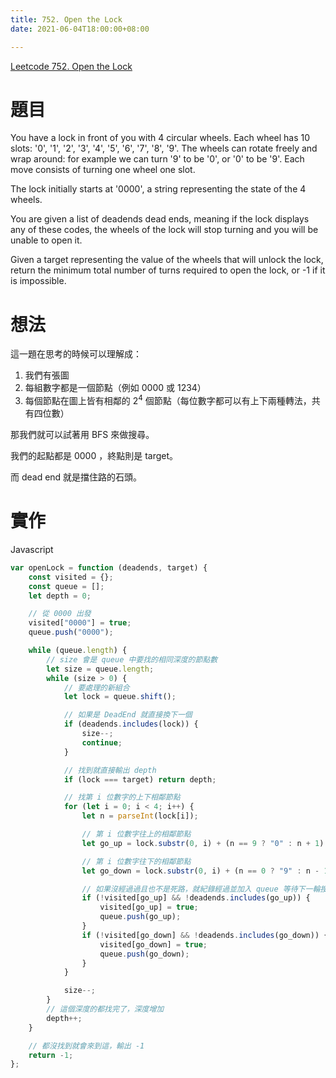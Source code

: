 ```yaml
---
title: 752. Open the Lock
date: 2021-06-04T18:00:00+08:00

---
```

[Leetcode 752. Open the Lock](https://leetcode.com/problems/open-the-lock/)

# 題目

You have a lock in front of you with 4 circular wheels. Each wheel has 10 slots: '0', '1', '2', '3', '4', '5', '6', '7', '8', '9'. The wheels can rotate freely and wrap around: for example we can turn '9' to be '0', or '0' to be '9'. Each move consists of turning one wheel one slot.

The lock initially starts at '0000', a string representing the state of the 4 wheels.

You are given a list of deadends dead ends, meaning if the lock displays any of these codes, the wheels of the lock will stop turning and you will be unable to open it.

Given a target representing the value of the wheels that will unlock the lock, return the minimum total number of turns required to open the lock, or -1 if it is impossible.

# 想法

這一題在思考的時候可以理解成：

1. 我們有張圖
2. 每組數字都是一個節點（例如 0000 或 1234）
3. 每個節點在圖上皆有相鄰的 2<sup>4</sup> 個節點（每位數字都可以有上下兩種轉法，共有四位數）

那我們就可以試著用 BFS 來做搜尋。

我們的起點都是 0000 ，終點則是 target。

而 dead end 就是擋住路的石頭。

# 實作

Javascript
```javascript
var openLock = function (deadends, target) {
    const visited = {};
    const queue = [];
    let depth = 0;

    // 從 0000 出發
    visited["0000"] = true;
    queue.push("0000");

    while (queue.length) {
        // size 會是 queue 中要找的相同深度的節點數
        let size = queue.length;
        while (size > 0) {
            // 要處理的新組合
            let lock = queue.shift();

            // 如果是 DeadEnd 就直接換下一個
            if (deadends.includes(lock)) {
                size--;
                continue;
            }

            // 找到就直接輸出 depth
            if (lock === target) return depth;

            // 找第 i 位數字的上下相鄰節點
            for (let i = 0; i < 4; i++) {
                let n = parseInt(lock[i]);

                // 第 i 位數字往上的相鄰節點
                let go_up = lock.substr(0, i) + (n == 9 ? "0" : n + 1) + lock.substr(i + 1);

                // 第 i 位數字往下的相鄰節點
                let go_down = lock.substr(0, i) + (n == 0 ? "9" : n - 1) + lock.substr(i + 1);

                // 如果沒經過過且也不是死路，就紀錄經過並加入 queue 等待下一輪搜尋
                if (!visited[go_up] && !deadends.includes(go_up)) {
                    visited[go_up] = true;
                    queue.push(go_up);
                }
                if (!visited[go_down] && !deadends.includes(go_down)) {
                    visited[go_down] = true;
                    queue.push(go_down);
                }
            }

            size--;
        }
        // 這個深度的都找完了，深度增加
        depth++;
    }

    // 都沒找到就會來到這，輸出 -1
    return -1;
};
```
